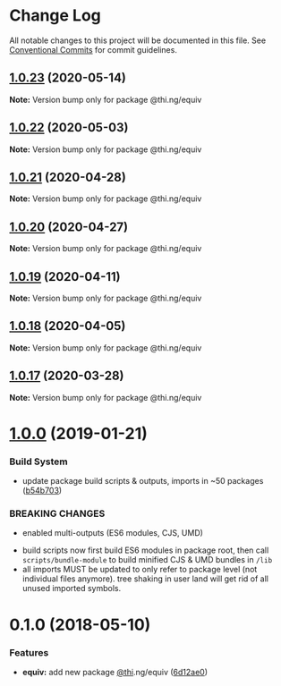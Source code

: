 # Change Log

All notable changes to this project will be documented in this file.
See [Conventional Commits](https://conventionalcommits.org) for commit guidelines.

## [1.0.23](https://github.com/thi-ng/umbrella/compare/@thi.ng/equiv@1.0.22...@thi.ng/equiv@1.0.23) (2020-05-14)

**Note:** Version bump only for package @thi.ng/equiv





## [1.0.22](https://github.com/thi-ng/umbrella/compare/@thi.ng/equiv@1.0.21...@thi.ng/equiv@1.0.22) (2020-05-03)

**Note:** Version bump only for package @thi.ng/equiv





## [1.0.21](https://github.com/thi-ng/umbrella/compare/@thi.ng/equiv@1.0.20...@thi.ng/equiv@1.0.21) (2020-04-28)

**Note:** Version bump only for package @thi.ng/equiv





## [1.0.20](https://github.com/thi-ng/umbrella/compare/@thi.ng/equiv@1.0.19...@thi.ng/equiv@1.0.20) (2020-04-27)

**Note:** Version bump only for package @thi.ng/equiv





## [1.0.19](https://github.com/thi-ng/umbrella/compare/@thi.ng/equiv@1.0.18...@thi.ng/equiv@1.0.19) (2020-04-11)

**Note:** Version bump only for package @thi.ng/equiv





## [1.0.18](https://github.com/thi-ng/umbrella/compare/@thi.ng/equiv@1.0.17...@thi.ng/equiv@1.0.18) (2020-04-05)

**Note:** Version bump only for package @thi.ng/equiv





## [1.0.17](https://github.com/thi-ng/umbrella/compare/@thi.ng/equiv@1.0.16...@thi.ng/equiv@1.0.17) (2020-03-28)

**Note:** Version bump only for package @thi.ng/equiv





# [1.0.0](https://github.com/thi-ng/umbrella/compare/@thi.ng/equiv@0.1.15...@thi.ng/equiv@1.0.0) (2019-01-21)

### Build System

* update package build scripts & outputs, imports in ~50 packages ([b54b703](https://github.com/thi-ng/umbrella/commit/b54b703))

### BREAKING CHANGES

* enabled multi-outputs (ES6 modules, CJS, UMD)

- build scripts now first build ES6 modules in package root, then call
  `scripts/bundle-module` to build minified CJS & UMD bundles in `/lib`
- all imports MUST be updated to only refer to package level
  (not individual files anymore). tree shaking in user land will get rid of
  all unused imported symbols.

<a name="0.1.0"></a>
# 0.1.0 (2018-05-10)

### Features

* **equiv:** add new package [@thi](https://github.com/thi).ng/equiv ([6d12ae0](https://github.com/thi-ng/umbrella/commit/6d12ae0))
